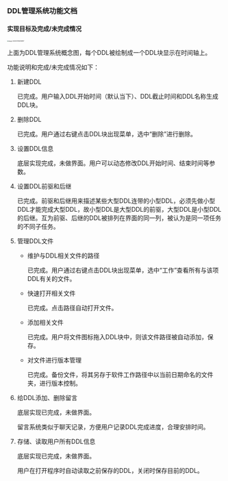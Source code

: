 ### DDL管理系统功能文档

#### 实现目标及完成/未完成情况

<img src="D:\Program Files\Typora\figure\功能文档\image-20220313144149817.png" alt="image-20220313144149817" style="zoom:20%;" />

上面为DDL管理系统概念图，每个DDL被绘制成一个DDL块显示在时间轴上。

功能说明和完成/未完成情况如下：

1. 新建DDL

   已完成。用户输入DDL开始时间（默认当下）、DDL截止时间和DDL名称生成DDL块。

2. 删除DDL

   已完成。用户通过右键点击DDL块出现菜单，选中“删除”进行删除。

3. 设置DDL信息

   底层实现完成，未做界面。用户可以动态修改DDL开始时间、结束时间等参数。

4. 设置DDL前驱和后继

   已完成。前驱和后继用来描述某些大型DDL连带的小型DDL，必须先做小型DDL才能完成大型DDL，故小型DDL是大型DDL的前驱，大型DDL是小型DDL的后继。互为前驱、后继的DDL被排列在界面的同一列，被认为是同一项任务的不同子任务。

5. 管理DDL文件

   - 维护与DDL相关文件的路径

     已完成。用户通过右键点击DDL块出现菜单，选中“工作”查看所有与该项DDL有关的文件。

   - 快速打开相关文件

     已完成。点击路径自动打开文件。

   - 添加相关文件

     已完成。用户将文件图标拖入DDL块中，则该文件路径被自动添加，保存。

   - 对文件进行版本管理

     已完成。备份文件，将其另存于软件工作路径中以当前日期命名的文件夹，进行版本控制。

6. 给DDL添加、删除留言

   底层实现已完成，未做界面。

   留言系统类似于聊天记录，方便用户记录DDL完成进度，合理安排时间。

7. 存储、读取用户所有DDL信息

   底层实现已完成，未做界面。

   用户在打开程序时自动读取之前保存的DDL，关闭时保存目前的DDL。

